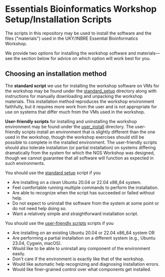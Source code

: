 # Essentials Bioinformatics Workshop Setup/Installation Scripts

The scripts in this repository may be used to install the software and the
files ("materials") used in the UKY/INBRE Essential Bioinformatics Workshop.

We provide two options for installing the workshop software and
materials&mdash;see the section below for advice on which option will work best
for you.

## Choosing an installation method

The **standard script** we use for installing the workshop software on VMs for
the workshop may be found under the [standard_setup](./standard_setup)
directory along with instructions for manually downloading and unpacking the
workshop materials. This installation method reproduces the workshop
environment faithfully, but it requires more work from the user and is not
appropriate for use on systems that differ much from the VMs used in the
workshop.

**User-friendly scripts** for installing and uninstalling the workshop
environment may be found under the [user_install](./user_install) directory. The
user-friendly scripts install an environment that is slightly different than the
one used in the workshop, though the workshop exercises should still be possible
to complete in the installed environment. The user-friendly scripts should also
tolerate installation (or partial installation) on systems differing
dramatically from the system for which the NGS Workshop was designed, though we
cannot guarantee that all software will function as expected in such
environments.

You should use the [standard setup](./standard_setup) script if you

* Are installing on a *clean* Ubuntu 20.04 or 22.04 x86_64 system.
* Feel comfortable running multiple commands to perform the installation.
* Are able to recognize when the script has succeeded or failed without help.
* Do not expect to uninstall the software from the system at some point or do
  not need help doing so.
* Want a relatively simple and straightforward installation script.

You should use the [user-friendly scripts](./user_install) scripts if you

* Are installing on an existing Ubuntu 20.04 or 22.04 x86_64 system OR
* Are performing a partial installation on a different system (e.g., Ubuntu
  23.04, Cygwin, macOS).
* Would like to be able to uninstall any component of the environment easily.
* Don't care if the environment is exactly like that of the workshop.
* Would like automatic help recognizing and diagnosing installation errors.
* Would like finer-grained control over what components get installed.
